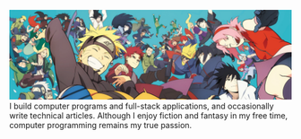 ![Naruto cover photo](/cover.jpg)
I build computer programs and full-stack applications, and occasionally write technical articles. Although I enjoy fiction and fantasy in my free time, computer programming remains my true passion.
